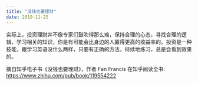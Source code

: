```yaml
---
title: "没钱也要理财"
date: 2019-11-25
---
```


实际上，投资理财并不像专家们鼓吹得那么难，保持合理的心态，寻找合理的逻辑，学习相关的知识，你是有可能会比身边的人赢得更高的收益率的。投资是一种技能，跟学习英语没什么两样，只要有正确的方法，持续地练习，总是会看到效果的。

摘自知乎电子书《没钱也要理财》，作者 Fan Francis
在知乎阅读全书: https://www.zhihu.com/pub/book/119554222
